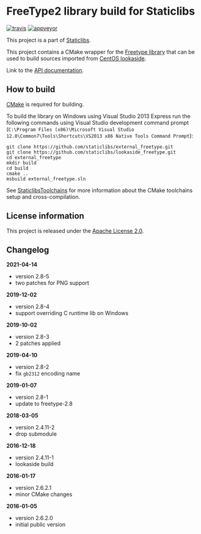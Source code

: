 FreeType2 library build for Staticlibs
======================================

[![travis](https://travis-ci.org/staticlibs/external_freetype.svg?branch=master)](https://travis-ci.org/staticlibs/external_freetype)
[![appveyor](https://ci.appveyor.com/api/projects/status/github/staticlibs/external_freetype?svg=true)](https://ci.appveyor.com/project/staticlibs/external-freetype)

This project is a part of [Staticlibs](http://staticlibs.net/).

This project contains a CMake wrapper for the [Freetype library](http://freetype.org/) that 
can be used to build sources imported from [CentOS lookaside](https://github.com/staticlibs/lookaside_freetype.git).

Link to the [API documentation](http://freetype.org/freetype2/docs/reference/ft2-index.html).

How to build
------------

[CMake](http://cmake.org/) is required for building.

To build the library on Windows using Visual Studio 2013 Express run the following commands using
Visual Studio development command prompt 
(`C:\Program Files (x86)\Microsoft Visual Studio 12.0\Common7\Tools\Shortcuts\VS2013 x86 Native Tools Command Prompt`):

    git clone https://github.com/staticlibs/external_freetype.git
    git clone https://github.com/staticlibs/lookaside_freetype.git
    cd external_freetype
    mkdir build
    cd build
    cmake ..
    msbuild external_freetype.sln

See [StaticlibsToolchains](https://github.com/staticlibs/wiki/wiki/StaticlibsToolchains) for 
more information about the CMake toolchains setup and cross-compilation.

License information
-------------------

This project is released under the [Apache License 2.0](http://www.apache.org/licenses/LICENSE-2.0).

Changelog
---------

**2021-04-14**

 * version 2.8-5
 * two patches for PNG support

**2019-12-02**

 * version 2.8-4
 * support overriding C runtime lib on Windows

**2019-10-02**

 * version 2.8-3
 * 2 patches applied

**2019-04-10**

 * version 2.8-2
 * fix `gb2312` encoding name

**2019-01-07**

 * version 2.8-1
 * update to freetype-2.8

**2018-03-05**

 * version 2.4.11-2
 * drop submodule

**2016-12-18**

 * version 2.4.11-1
 * lookaside build

**2016-01-17**

 * version 2.6.2.1
 * minor CMake changes

**2016-01-05**

 * version 2.6.2.0
 * initial public version
